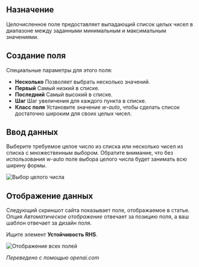 <!-- Filename: J3.x:Adding_custom_fields/Integer_Field / Display title: Целочисленное поле -->

## Назначение

Целочисленное поле предоставляет выпадающий список целых чисел в диапазоне между заданными минимальным и максимальным значениями.

## Создание поля

Специальные параметры для этого поля:

- **Несколько** Позволяет выбрать несколько значений.
- **Первый** Самый низкий в списке.
- **Последний** Самый высокий в списке.
- **Шаг** Шаг увеличения для каждого пункта в списке.
- **Класс поля** Установите значение *w-auto*, чтобы сделать список достаточно широким для своих
целых чисел.

## Ввод данных

Выберите требуемое целое число из списка или несколько чисел из списка с множественным выбором. Обратите внимание, что без использования w-auto поле выбора целого числа будет занимать всю ширину формы.

![Выбор целого числа](../../../en/images/fields/fields-integer-entry.png "Выбор целого числа")

## Отображение данных

Следующий скриншот сайта показывает поле, отображаемое в статье. Опция *Автоматическое отображение* отвечает за позицию поля, а ваш шаблон отвечает за дизайн поля.

Ищите элемент **Устойчивость RHS**.

![Отображение всех полей](../../../en/images/fields/fields-display.png "Отображение полей")

*Переведено с помощью openai.com*

